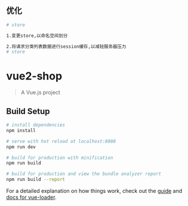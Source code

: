 ## 优化

```bash
# store

1.变更store,以命名空间划分

2.将请求分类列表数据进行session缓存,以减轻服务器压力
# store


```

# vue2-shop

> A Vue.js project

## Build Setup

```bash
# install dependencies
npm install

# serve with hot reload at localhost:8080
npm run dev

# build for production with minification
npm run build

# build for production and view the bundle analyzer report
npm run build --report
```

For a detailed explanation on how things work, check out the [guide](http://vuejs-templates.github.io/webpack/) and [docs for vue-loader](http://vuejs.github.io/vue-loader).
